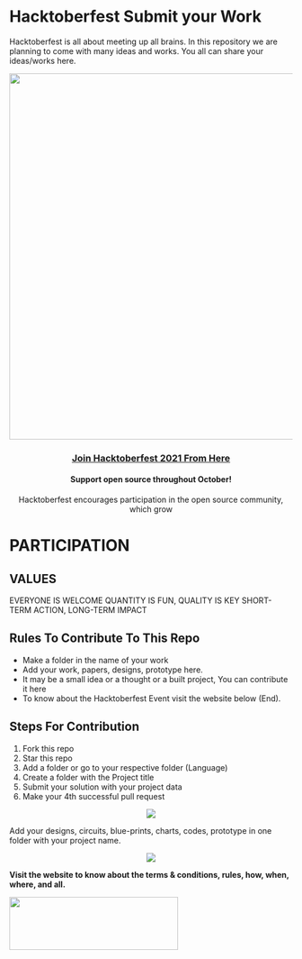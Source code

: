 # Hacktoberfest Submit your Work
Hacktoberfest is all about meeting up all brains. In this repository we are planning to come with many ideas and works. You all can share your ideas/works here.

<p align="center"><img width="650"  src="https://codothon.com/wp-content/uploads/2022/10/Hacktoberfest-Time-to-Hack-Codothon.jpg"></p>

<h3 align="center">
    <a href="https://hacktoberfest.com/">
        Join Hacktoberfest 2021 From Here 
    </a>
</h3>

<h4 align="center">Support open source throughout October!</h4>
<p align="center">Hacktoberfest encourages participation in the open source community, which grow</p>

<h1>PARTICIPATION</h1>
<section id="values" class="section__StyledSection-sc-1cz1z8m-0 cxNnGP">
<div class="contents sub_content">
<h2>VALUES</h2>
EVERYONE IS WELCOME
QUANTITY IS FUN, QUALITY IS KEY
SHORT-TERM ACTION, LONG-TERM IMPACT

</div>
<h2 dir="auto">Rules To Contribute To This Repo</h2>
<ul dir="auto">
 	<li>Make a folder in the name of your work</li>
 	<li>Add your work, papers, designs, prototype here.</li>
 	<li>It may be a small idea or a thought or a built project, You can contribute it here </li>
 	<li>To know about the Hacktoberfest Event visit the website below (End).</li>
</ul>
 
<h2 dir="auto">Steps For Contribution</h2>
<ol>
 	<li>Fork this repo</li>
 	<li>Star this repo</li>
 	<li>Add a folder or go to your respective folder (Language)</li>
 	<li>Create a folder with the Project title</li>
 	<li>Submit your solution with your project data</li>
 	<li>Make your 4th successful pull request</li>
</ol>
 <p align="center"><img src="https://user-images.githubusercontent.com/72184293/193462051-2ad7f0f5-74a4-4750-b2c8-efd843764f86.png"></p>
 Add your designs, circuits, blue-prints, charts, codes, prototype in one folder with your project name.
 <p align="center"><img src="https://user-images.githubusercontent.com/72184293/193463115-48e05a71-89dd-4c2f-a341-8768278a2866.png"></p>
<div>
<div class="content__StyledDiv-sc-1ncwaz-0 kdaPkt">

<strong>Visit the website to know about the terms &amp; conditions, rules, how, when, where, and all.</strong>

</div>
</div>
</section><section id="contributors" class="section__StyledSection-sc-1cz1z8m-0 cxNnGP">
<div class="contents sub_content">
<div class="divider__StyledDiv-sc-sule6r-0 divider__DividerWrapper-sc-sule6r-1 kpoPfL DqQhk">
<div class="garnish_wrapper">
<div class="garnish short"><a href="https://codothon.com/hacktoberfest-time-to-hack-codothon/" target="_blank" rel="noopener"><img class="alignleft wp-image-9678 size-medium" src="https://www.factsprime.com/wp-content/uploads/2022/09/codothon-300x94.png" alt="" width="300" height="94" /></a></div>
<div class="garnish short"></div>
<div class="garnish long"></div>
</div>
</div>
</div>
</section>


